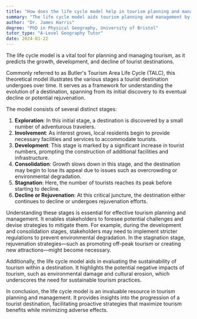 ```yaml
---
title: "How does the life cycle model help in tourism planning and management?"
summary: "The life cycle model aids tourism planning and management by predicting the growth, development, and decline of tourist destinations."
author: "Dr. James Harris"
degree: "PhD in Physical Geography, University of Bristol"
tutor_type: "A-Level Geography Tutor"
date: 2024-01-22
---
```


The life cycle model is a vital tool for planning and managing tourism, as it predicts the growth, development, and decline of tourist destinations.

Commonly referred to as Butler's Tourism Area Life Cycle (TALC), this theoretical model illustrates the various stages a tourist destination undergoes over time. It serves as a framework for understanding the evolution of a destination, spanning from its initial discovery to its eventual decline or potential rejuvenation.

The model consists of several distinct stages:

1. **Exploration**: In this initial stage, a destination is discovered by a small number of adventurous travelers.
2. **Involvement**: As interest grows, local residents begin to provide necessary facilities and services to accommodate tourists.
3. **Development**: This stage is marked by a significant increase in tourist numbers, prompting the construction of additional facilities and infrastructure.
4. **Consolidation**: Growth slows down in this stage, and the destination may begin to lose its appeal due to issues such as overcrowding or environmental degradation.
5. **Stagnation**: Here, the number of tourists reaches its peak before starting to decline.
6. **Decline or Rejuvenation**: At this critical juncture, the destination either continues to decline or undergoes rejuvenation efforts.

Understanding these stages is essential for effective tourism planning and management. It enables stakeholders to foresee potential challenges and devise strategies to mitigate them. For example, during the development and consolidation stages, stakeholders may need to implement stricter regulations to prevent environmental degradation. In the stagnation stage, rejuvenation strategies—such as promoting off-peak tourism or creating new attractions—might become necessary.

Additionally, the life cycle model aids in evaluating the sustainability of tourism within a destination. It highlights the potential negative impacts of tourism, such as environmental damage and cultural erosion, which underscores the need for sustainable tourism practices.

In conclusion, the life cycle model is an invaluable resource in tourism planning and management. It provides insights into the progression of a tourist destination, facilitating proactive strategies that maximize tourism benefits while minimizing adverse effects.
    